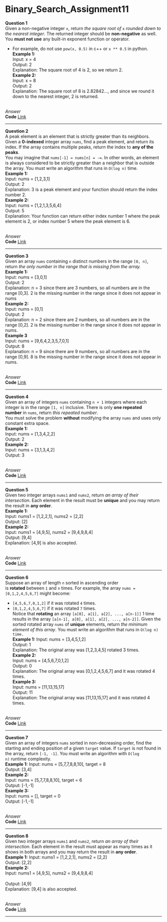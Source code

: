 # Binary_Search_Assignment11
**Question 1**<br>
Given a non-negative integer `x`, return *the square root of* `x` *rounded down to the nearest integer*. The returned integer should be **non-negative** as well.
You **must not use** any built-in exponent function or operator.<br>
- For example, do not use `pow(x, 0.5)` in c++ or `x ** 0.5` in python.<br>
**Example 1:**<br>
Input: x = 4<br>
Output: 2<br>
Explanation: The square root of 4 is 2, so we return 2.<br>
**Example 2:**<br>
Input: x = 8<br>
Output: 2<br>
Explanation: The square root of 8 is 2.82842..., and since we round it down to the nearest integer, 2 is returned.<br><br>

*Answer*<br>
**Code** [Link](https://github.com/Srijana1425/Binary_Search_Assignment11/blob/main/ans1.js)<br>
********************************************************************************************************************************
**Question 2**<br>
A peak element is an element that is strictly greater than its neighbors.
Given a **0-indexed** integer array `nums`, find a peak element, and return its index. If the array contains multiple peaks, return the index to **any of the peaks**.<br>
You may imagine that `nums[-1] = nums[n] = -∞`. In other words, an element is always considered to be strictly greater than a neighbor that is outside the array.
You must write an algorithm that runs in `O(log n)` time.<br>
**Example 1:**<br>
Input: nums = [1,2,3,1]<br>
Output: 2<br>
Explanation: 3 is a peak element and your function should return the index number 2.<br>
**Example 2:**<br>
Input: nums = [1,2,1,3,5,6,4]<br>
Output: 5<br>
Explanation: Your function can return either index number 1 where the peak element is 2, or index number 5 where the peak element is 6.<br><br>

*Answer*<br>
**Code** [Link](https://github.com/Srijana1425/Binary_Search_Assignment11/blob/main/ans2.js)<br>
********************************************************************************************************************************
**Question 3**<br>
Given an array `nums` containing `n` distinct numbers in the range `[0, n]`, return *the only number in the range that is missing from the array.*<br>
**Example 1:**<br>
Input: nums = [3,0,1]<br>
Output: 2<br>
Explanation: n = 3 since there are 3 numbers, so all numbers are in the range [0,3]. 2 is the missing number in the range since it does not appear in nums<br>
**Example 2:**<br>
Input: nums = [0,1]<br>
Output: 2<br>
Explanation: n = 2 since there are 2 numbers, so all numbers are in the range [0,2]. 2 is the missing number in the range since it does not appear in nums.<br>
**Example 3**<br>
Input: nums = [9,6,4,2,3,5,7,0,1]<br>
Output: 8<br>
Explanation: n = 9 since there are 9 numbers, so all numbers are in the range [0,9]. 8 is the missing number in the range since it does not appear in nums.<br><br>

*Answer*<br>
**Code** [Link](https://github.com/Srijana1425/Binary_Search_Assignment11/blob/main/ans3.js)<br>
********************************************************************************************************************************
**Question 4**<br>
Given an array of integers `nums` containing `n + 1` integers where each integer is in the range `[1, n]` inclusive.
There is only **one repeated number** in `nums`, return *this repeated number*.<br>
You must solve the problem **without** modifying the array `nums` and uses only constant extra space.<br>
**Example 1:**<br>
Input: nums = [1,3,4,2,2]<br>
Output: 2<br>
**Example 2:**<br>
Input: nums = [3,1,3,4,2]<br>
Output: 3<br><br>

*Answer*<br>
**Code** [Link](https://github.com/Srijana1425/Binary_Search_Assignment11/blob/main/ans4.js)<br>
********************************************************************************************************************************
**Question 5**<br>
Given two integer arrays `nums1` and `nums2`, return *an array of their intersection*. Each element in the result must be **unique** and you may return the result in **any order**.<br>
**Example 1:**<br>
Input: nums1 = [1,2,2,1], nums2 = [2,2]<br>
Output: [2]<br>
**Example 2:**<br>
Input: nums1 = [4,9,5], nums2 = [9,4,9,8,4]<br>
Output: [9,4]<br>
Explanation: [4,9] is also accepted.<br><br>

*Answer*<br>
**Code** [Link](https://github.com/Srijana1425/Binary_Search_Assignment11/blob/main/ans5.js)<br>
********************************************************************************************************************************
**Question 6**<br>
Suppose an array of length `n` sorted in ascending order is **rotated** between `1` and `n` times. For example, the array `nums = [0,1,2,4,5,6,7]` might become:<br>
- `[4,5,6,7,0,1,2]` if it was rotated `4` times.<br>
- `[0,1,2,4,5,6,7]` if it was rotated `7` times.<br>
Notice that **rotating** an array `[a[0], a[1], a[2], ..., a[n-1]]` 1 time results in the array `[a[n-1], a[0], a[1], a[2], ..., a[n-2]]`.
Given the sorted rotated array `nums` of **unique** elements, return *the minimum element of this array*.
You must write an algorithm that runs in `O(log n) time.`<br>
**Example 1:**
Input: nums = [3,4,5,1,2]<br>
Output: 1<br>
Explanation: The original array was [1,2,3,4,5] rotated 3 times.<br>
**Example 2:**<br>
Input: nums = [4,5,6,7,0,1,2]<br>
Output: 0<br>
Explanation: The original array was [0,1,2,4,5,6,7] and it was rotated 4 times.<br>
**Example 3:**<br>
Input: nums = [11,13,15,17]<br>
Output: 11<br>
Explanation: The original array was [11,13,15,17] and it was rotated 4 times.<br><br>

*Answer*<br>
**Code** [Link](https://github.com/Srijana1425/Binary_Search_Assignment11/blob/main/ans6.js)<br>
********************************************************************************************************************************
**Question 7**<br>
Given an array of integers `nums` sorted in non-decreasing order, find the starting and ending position of a given `target` value.
If `target` is not found in the array, return `[-1, -1]`.
You must write an algorithm with `O(log n)` runtime complexity.<br>
**Example 1:**
Input: nums = [5,7,7,8,8,10], target = 8<br>
Output: [3,4]<br>
**Example 2:**<br>
Input: nums = [5,7,7,8,8,10], target = 6<br>
Output: [-1,-1]<br>
**Example 3:**<br>
Input: nums = [], target = 0<br>
Output: [-1,-1]<br><br>

*Answer*<br>
**Code** [Link](https://github.com/Srijana1425/Binary_Search_Assignment11/blob/main/ans7.js)<br>
********************************************************************************************************************************
**Question 8**<br>
Given two integer arrays `nums1` and `nums2`, return *an array of their intersection*. Each element in the result must appear as many times as it shows in both arrays and you may return the result in **any order**.<br>
**Example 1:**
Input: nums1 = [1,2,2,1], nums2 = [2,2]<br>
Output: [2,2]<br>
**Example 2:**<br>
Input: nums1 = [4,9,5], nums2 = [9,4,9,8,4]<br><br>
Output: [4,9]<br>
Explanation: [9,4] is also accepted.<br><br>

*Answer*<br>
**Code** [Link](https://github.com/Srijana1425/Binary_Search_Assignment11/blob/main/ans8.js)<br>
********************************************************************************************************************************

